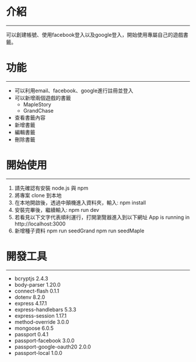 # 介紹
***
可以創建帳號、使用facebook登入以及google登入，開始使用專屬自己的遊戲書籤。

# 功能
*** 
- 可以利用email、facebook、google進行註冊並登入
- 可以新增兩個遊戲的書籤
  - MapleStory
  - GrandChase
- 查看書籤內容
- 新增書籤
- 編輯書籤
- 刪除書籤

# 開始使用
***
1. 請先確認有安裝 node.js 與 npm
2. 將專案 clone 到本地
3. 在本地開啟後，透過中顛機進入資料夾，輸入:
  npm install
4. 安裝完畢後，繼續輸入:
  npm run dev
5. 若看見以下文字代表順利運行，打開瀏覽器進入到以下網址
  App is running in http://localhost:3000
6. 新增種子資料
  npm run seedGrand
  npm run seedMaple

# 開發工具
***
- bcryptjs 2.4.3
- body-parser 1.20.0
- connect-flash 0.1.1
- dotenv 8.2.0
- express 4.17.1
- express-handlebars 5.3.3
- express-session 1.17.1
- method-override 3.0.0
- mongoose 6.0.5
- passport 0.4.1
- passport-facebook 3.0.0
- passport-google-oauth20 2.0.0
- passport-local 1.0.0